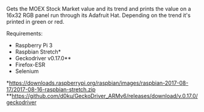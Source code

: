 Gets the MOEX Stock Market value and its trend and prints the value on a 16x32 RGB panel run through its Adafruit Hat. Depending on the trend it's printed in green or red. 

Requirements:
 - Raspberry Pi 3
 - Raspbian Stretch*
 - Geckodriver v0.17.0**
 - Firefox-ESR
 - Selenium
 
 
*https://downloads.raspberrypi.org/raspbian/images/raspbian-2017-08-17/2017-08-16-raspbian-stretch.zip 
**https://github.com/d0ku/GeckoDriver_ARMv6/releases/download/v.0.17.0/geckodriver

